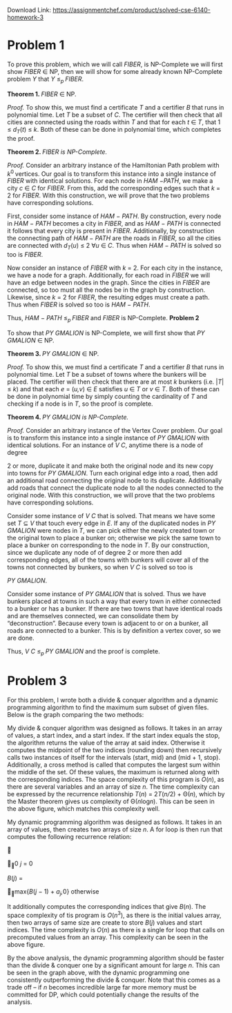 Download Link: https://assignmentchef.com/product/solved-cse-6140-homework-3
<br>






<h1>Problem 1</h1>

To prove this problem, which we will call <em>FIBER</em>, is NP-Complete we will first show <em>FIBER </em>∈ NP, then we will show for some already known NP-Complete problem <em>Y </em>that <em>Y </em>≤<em><sub>p </sub>FIBER</em>.

<strong>Theorem 1. </strong><em>FIBER </em>∈ NP<em>.</em>

<em>Proof. </em>To show this, we must find a certificate <em>T </em>and a certifier <em>B </em>that runs in polynomial time. Let <em>T </em>be a subset of <em>C</em>. The certifier will then check that all cities are connected using the roads within <em>T </em>and that for each <em>t </em>∈ <em>T</em>, that 1 ≤ <em>d<sub>T</sub></em>(<em>t</em>) ≤ <em>k</em>. Both of these can be done in polynomial time, which completes the proof.

<strong>Theorem 2. </strong><em>FIBER is NP-Complete.</em>

<em>Proof. </em>Consider an arbitrary instance of the Hamiltonian Path problem with <em>k</em><sup>0 </sup>vertices. Our goal is to transform this instance into a single instance of <em>FIBER </em>with identical solutions. For each node in <em>HAM </em>−<em>PATH</em>, we make a city <em>c </em>∈ <em>C </em>for <em>FIBER</em>. From this, add the corresponding edges such that <em>k </em>= 2 for <em>FIBER</em>. With this construction, we will prove that the two problems have corresponding solutions.

First, consider some instance of <em>HAM </em>− <em>PATH</em>. By construction, every node in <em>HAM </em>− <em>PATH </em>becomes a city in <em>FIBER</em>, and as <em>HAM </em>− <em>PATH </em>is connected it follows that every city is present in <em>FIBER</em>. Additionally, by construction the connecting path of <em>HAM </em>− <em>PATH </em>are the roads in <em>FIBER</em>, so all the cities are connected with <em>d<sub>T</sub></em>(<em>u</em>) ≤ 2 ∀<em>u </em>∈ <em>C</em>. Thus when <em>HAM </em>− <em>PATH </em>is solved so too is <em>FIBER</em>.

Now consider an instance of <em>FIBER </em>with <em>k </em>= 2. For each city in the instance, we have a node for a graph. Additionally, for each road in <em>FIBER </em>we will have an edge between nodes in the graph. Since the cities in <em>FIBER </em>are connected, so too must all the nodes be in the graph by construction. Likewise, since <em>k </em>= 2 for <em>FIBER</em>, the resulting edges must create a path. Thus when <em>FIBER </em>is solved so too is <em>HAM </em>− <em>PATH</em>.

Thus, <em>HAM </em>− <em>PATH </em>≤<em><sub>p </sub>FIBER </em>and <em>FIBER </em>is NP-Complete. <strong>Problem 2</strong>

To show that <em>PY GMALION </em>is NP-Complete, we will first show that <em>PY GMALION </em>∈ NP.

<strong>Theorem 3. </strong><em>PY GMALION </em>∈ NP<em>.</em>

<em>Proof. </em>To show this, we must find a certificate <em>T </em>and a certifier <em>B </em>that runs in polynomial time. Let <em>T </em>be a subset of towns where the bunkers will be placed. The certifier will then check that there are at most <em>k </em>bunkers (i.e. |<em>T</em>| ≤ <em>k</em>) and that each <em>e </em>= (<em>u,v</em>) ∈ <em>E </em>satisfies <em>u </em>∈ <em>T </em>or <em>v </em>∈ <em>T</em>. Both of these can be done in polynomial time by simply counting the cardinality of <em>T </em>and checking if a node is in <em>T</em>, so the proof is complete.

<strong>Theorem 4. </strong><em>PY GMALION is NP-Complete.</em>

<em>Proof. </em>Consider an arbitrary instance of the Vertex Cover problem. Our goal is to transform this instance into a single instance of <em>PY GMALION </em>with identical solutions. For an instance of <em>V C</em>, anytime there is a node of degree

2 or more, duplicate it and make both the original node and its new copy into towns for <em>PY GMALION</em>. Turn each original edge into a road, then add an additional road connecting the original node to its duplicate. Additionally add roads that connect the duplicate node to all the nodes connected to the original node. With this construction, we will prove that the two problems have corresponding solutions.

Consider some instance of <em>V C </em>that is solved. That means we have some set <em>T </em>⊆ <em>V </em>that touch every edge in <em>E</em>. If any of the duplicated nodes in <em>PY GMALION </em>were nodes in <em>T</em>, we can pick either the newly created town or the original town to place a bunker on; otherwise we pick the same town to place a bunker on corresponding to the node in <em>T</em>. By our construction, since we duplicate any node of of degree 2 or more then add corresponding edges, all of the towns with bunkers will cover all of the towns not connected by bunkers, so when <em>V C </em>is solved so too is

<em>PY GMALION</em>.

Consider some instance of <em>PY GMALION </em>that is solved. Thus we have bunkers placed at towns in such a way that every town in either connected to a bunker or has a bunker. If there are two towns that have identical roads and are themselves connected, we can consolidate them by “deconstruction”. Because every town is adjacent to or on a bunker, all roads are connected to a bunker. This is by definition a vertex cover, so we are done.

Thus, <em>V C </em>≤<em><sub>p </sub>PY GMALION </em>and the proof is complete.

<h1>Problem 3</h1>

For this problem, I wrote both a divide &amp; conquer algorithm and a dynamic programming algorithm to find the maximum sum subset of given files. Below is the graph comparing the two methods:

My divide &amp; conquer algorithm was designed as follows. It takes in an array of values, a start index, and a start index. If the start index equals the stop, the algorithm returns the value of the array at said index. Otherwise it computes the midpoint of the two indices (rounding down) then recursively calls two instances of itself for the intervals (start, mid) and (mid + 1, stop). Additionally, a cross method is called that computes the largest sum within the middle of the set. Of these values, the maximum is returned along with the corresponding indices. The space complexity of this program is <em>O</em>(<em>n</em>), as there are several variables and an array of size <em>n</em>. The time complexity can be expressed by the recurrence relationship <em>T</em>(<em>n</em>) = 2<em>T</em>(<em>n/</em>2) + Θ(<em>n</em>), which by the Master theorem gives us complexity of Θ(<em>n</em>log<em>n</em>). This can be seen in the above figure, which matches this complexity well.

My dynamic programming algorithm was designed as follows. It takes in an array of values, then creates two arrays of size <em>n</em>. A for loop is then run that computes the following recurrence relation:



<sub></sub>0                                                   <em>j </em>= 0

<em>B</em>(<em>j</em>) =

<sub></sub>max{<em>B</em>(<em>j </em>− 1) + <em>a<sub>j</sub>,</em>0}            otherwise

It additionally computes the corresponding indices that give <em>B</em>(<em>n</em>). The space complexity of tis program is <em>O</em>(<em>n</em><sup>3</sup>), as there is the initial values array, then two arrays of same size are create to store <em>B</em>(<em>j</em>) values and start indices. The time complexity is <em>O</em>(<em>n</em>) as there is a single for loop that calls on precomputed values from an array. This complexity can be seen in the above figure.

By the above analysis, the dynamic programming algorithm should be faster than the divide &amp; conquer one by a significant amount for large <em>n</em>. This can be seen in the graph above, with the dynamic programming one consistently outperforming the divide &amp; conquer. Note that this comes as a trade off – if <em>n </em>becomes incredible large far more memory must be committed for DP, which could potentially change the results of the analysis.